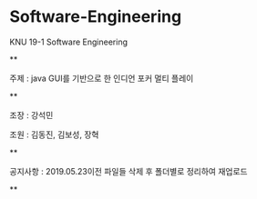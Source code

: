 # Software-Engineering
KNU 19-1 Software Engineering

**

주제 : java GUI를 기반으로 한 인디언 포커 멀티 플레이

**

조장 : 강석민

조원 : 김동진, 김보성, 장혁

**

공지사항 : 2019.05.23이전 파일들 삭제 후 폴더별로 정리하여 재업로드

**
